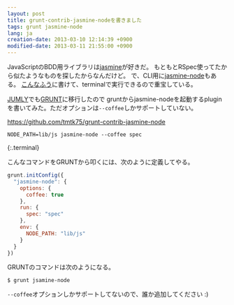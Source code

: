 ```yaml
---
layout: post
title: grunt-contrib-jasmine-nodeを書きました
tags: grunt jasmine-node
lang: ja
creation-date: 2013-03-10 12:14:39 +0900
modified-date: 2013-03-11 21:55:00 +0900
---
```

JavaScriptのBDD用ライブラリは[jasmine](http://pivotal.github.com/jasmine/)が好きだ。
もともとRSpec使ってたから似たようなものを探したからなんだけど。
で、CLI用に[jasmine-node](https://github.com/mhevery/jasmine-node)もある。
[こんなふう][ex1]に書けて、terminalで実行できるので重宝している。

  [ex1]: https://github.com/tmtk75/jumly/blob/master/spec/SequenceDiagramBuilderSpec.coffee

[JUMLY](http://jumly.herokuapp.com/)でも[GRUNT](http://gruntjs.com/)に移行したので
gruntからjasmine-nodeを起動するpluginを書いてみた。ただオプションは`--coffee`しかサポートしていない。

<https://github.com/tmtk75/grunt-contrib-jasmine-node>

    NODE_PATH=lib/js jasmine-node --coffee spec
{:.terminal}

こんなコマンドをGRUNTから叩くには、次のように定義してやる。

```javascript
grunt.initConfig({
  "jasmine-node": {
    options: {
      coffee: true
    },
    run: {
      spec: "spec"
    },
    env: {
      NODE_PATH: "lib/js"
    }
  }
})
```

GRUNTのコマンドは次のようになる。

    $ grunt jsamine-node


`--coffee`オプションしかサポートしてないので、誰か追加してください :)
